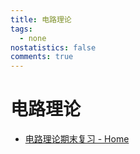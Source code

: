 ```yaml
---
title: 电路理论
tags:
  - none
nostatistics: false
comments: true
---
```


# 电路理论

- [电路理论期末复习 - Home](https://qiushao-e.github.io/2025/01/06/dlll/)